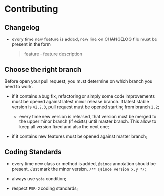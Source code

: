 Contributing
============

Changelog
---------

 * every time new feature is added, new line on CHANGELOG file must be present
   in the form

   > feature - feature description
   

Choose the right branch
-----------------------

Before open your pull request, you must determine on which branch you need to
work.

 * if it contains a bug fix, refactoring or simply some code improvements must
   be opened against latest minor release branch. If latest stable version is
   `v2.2.3`, pull request must be opened starting from branch `2.2`;

   * every time new version is released, that version must be merged to the
     upper minor branch (if exists) until master branch. This allow to keep all
     version fixed and also the next one;

 * if it contains new features must be opened against master branch;

Coding Standards
----------------

 * every time new class or method is added, `@since` annotation should be
   present. Just mark the minor version. `/** @since version x.y */`;

 * always use `yoda` condition;

 * respect `PSR-2` coding standards;
